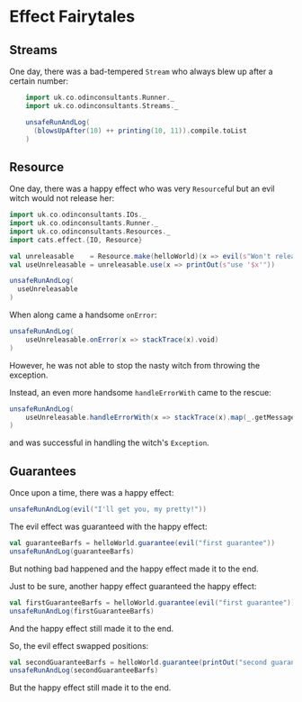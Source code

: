 # Effect Fairytales



## Streams

One day, there was a bad-tempered `Stream` who always blew up after a certain number:

```scala mdoc
    import uk.co.odinconsultants.Runner._
    import uk.co.odinconsultants.Streams._

    unsafeRunAndLog(
      (blowsUpAfter(10) ++ printing(10, 11)).compile.toList
    )
```



## Resource

One day, there was a happy effect who was very `Resource`ful but an evil
witch would not release her: 

```scala mdoc
import uk.co.odinconsultants.IOs._
import uk.co.odinconsultants.Runner._
import uk.co.odinconsultants.Resources._
import cats.effect.{IO, Resource}

val unreleasable    = Resource.make(helloWorld)(x => evil(s"Won't release '$x'").void)
val useUnreleasable = unreleasable.use(x => printOut(s"use '$x'"))

unsafeRunAndLog( 
  useUnreleasable
)
```

When along came a handsome `onError`:
```scala mdoc
unsafeRunAndLog( 
    useUnreleasable.onError(x => stackTrace(x).void)
)
```
However, he was not able to stop the nasty witch from throwing the exception.

Instead, an even more handsome `handleErrorWith` came to the rescue:
```scala mdoc
unsafeRunAndLog( 
    useUnreleasable.handleErrorWith(x => stackTrace(x).map(_.getMessage))
)
```
and was successful in handling the witch's `Exception`.

## Guarantees

Once upon a time, there was a happy effect:

```scala mdoc
unsafeRunAndLog(evil("I'll get you, my pretty!"))
```

The evil effect was guaranteed with the happy effect:
```scala mdoc
val guaranteeBarfs = helloWorld.guarantee(evil("first guarantee"))
unsafeRunAndLog(guaranteeBarfs)

```
But nothing bad happened and the happy effect made it to the end.

Just to be sure, another happy effect guaranteed the happy effect:

```scala mdoc
val firstGuaranteeBarfs = helloWorld.guarantee(evil("first guarantee")).guarantee(printOut("second guarantee").void) 
unsafeRunAndLog(firstGuaranteeBarfs)

```
And the happy effect still made it to the end.

So, the evil effect swapped positions:
```scala mdoc
val secondGuaranteeBarfs = helloWorld.guarantee(printOut("second guarantee").void).guarantee(evil("first guarantee")) 
unsafeRunAndLog(secondGuaranteeBarfs)
```
But the happy effect still made it to the end.